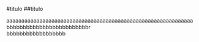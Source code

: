 #titulo
##titulo

aaaaaaaaaaaaaaaaaaaaaaaaaaaaaaaaaaaaaaaaaaaaaaaaaaaaaaaaaaaaaa
bbbbbbbbbbbbbbbbbbbbbbbbbr<br>bbbbbbbbbbbbbbbbbb